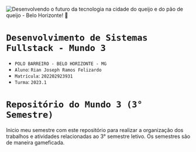 ![Desenvolvendo o futuro da tecnologia na cidade do queijo e do pão de queijo - Belo Horizonte! 🚀](https://github.com/rianjsp/desenvolvimento-sistemas/assets/116752833/be51240a-7d96-4acb-ae70-4e566f6bec6b)

# `Desenvolvimento de Sistemas Fullstack - Mundo 3` 
- `POLO BARREIRO - BELO HORIZONTE - MG `
- `Aluno`: `Rian Joseph Ramos Felizardo`
- `Matrícula`: `202202923931`
- `Turma`: `2023.1`

# `Repositório do Mundo 3 (3° Semestre)`

Inicio meu semestre com este repositório para realizar a organização dos trabalhos e atividades relacionadas ao 3° semestre letivo.
Os semestres são de maneira gameficada.

